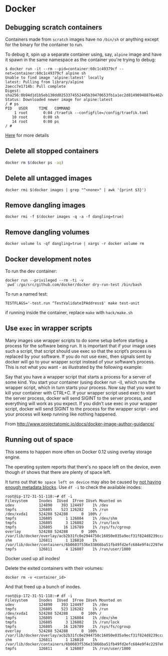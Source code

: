 Docker
======

Debugging scratch containers
----------------------------

Containers made from `scratch` images have no `/bin/sh` or anything except for the binary for the container to run.

To debug it, spin up a separate container using, say, `alpine` image and have it spawn in the same namespace as the container you're trying to debug:

	$ docker run -it --rm --pid=container:60c1c49379cf --net=container:60c1c49379cf alpine sh
	Unable to find image 'alpine:latest' locally
	latest: Pulling from library/alpine
	2aecc7e1714b: Pull complete 
	Digest: sha256:0b94d1d1b5eb130dd0253374552445b39470653fb1a1ec2d81490948876e462c
	Status: Downloaded newer image for alpine:latest
	/ # ps
	PID   USER     TIME   COMMAND
		1 root       0:04 /traefik --configfile=/config/traefik.toml
	   10 root       0:00 sh
	   14 root       0:00 ps
	/ # 

[Here](https://medium.com/@rothgar/how-to-debug-a-running-docker-container-from-a-separate-container-983f11740dc6) for more details

Delete all stopped containers
-----------------------------

```bash
docker rm $(docker ps -aq)
```

Delete all untagged images
--------------------------

```
docker rmi $(docker images | grep "^<none>" | awk '{print $3}')
```  

Remove dangling images
----------------------

```
docker rmi -f $(docker images -q -a -f dangling=true)
```

Remove dangling volumes
-----------------------

```
docker volume ls -qf dangling=true | xargs -r docker volume rm
```

Docker development notes
------------------------

To run the dev container:

    docker run --privileged --rm -ti -v `pwd`:/go/src/github.com/docker/docker dry-run-test /bin/bash

To run a named test:

    TESTFLAGS='-test.run ^TestValidateIPAddress$' make test-unit

if running inside the container, replace `make` with `hack/make.sh`

Use `exec` in wrapper scripts
-----------------------------

Many images use wrapper scripts to do some setup before starting a process for the software being run. It is important that if your image uses such a script, that script should use exec so that the script’s process is replaced by your software. If you do not use exec, then signals sent by docker will go to your wrapper script instead of your software’s process. This is not what you want - as illustrated by the following example:

Say that you have a wrapper script that starts a process for a server of some kind. You start your container (using docker run -i), which runs the wrapper script, which in turn starts your process. Now say that you want to kill your container with CTRL+C. If your wrapper script used exec to start the server process, docker will send SIGINT to the server process, and everything will work as you expect. If you didn’t use exec in your wrapper script, docker will send SIGINT to the process for the wrapper script - and your process will keep running like nothing happened.


From http://www.projectatomic.io/docs/docker-image-author-guidance/

Running out of space
--------------------

This seems to happen more often on Docker 0.12 using overlay storage engine.

The operating system reports that there's no space left on the device, even though `df` shows that there are plenty of space left.

It turns out that `No space left on device` may also be caused by [not having enough metadata blocks](https://wiki.gentoo.org/wiki/Knowledge_Base:No_space_left_on_device_while_there_is_plenty_of_space_available). Use `df -i` to check the available inodes:

```
root@ip-172-31-51-118:~# df -i
Filesystem     Inodes  IUsed  IFree IUse% Mounted on
udev           124890    393 124497    1% /dev
tmpfs          126805    523 126282    1% /run
/dev/xvda1     524288 524288      0  100% /
tmpfs          126805      1 126804    1% /dev/shm
tmpfs          126805      3 126802    1% /run/lock
tmpfs          126805     16 126789    1% /sys/fs/cgroup
overlay        524288 524288      0  100% /var/lib/docker/overlay/acb2b31fc0e2944750c16050e035a9ecf31f824d8239cca227c99f256ce93d56/merged
shm            126811      1 126810    1% /var/lib/docker/containers/6b0603f536e33866ba51fb49fd2efc684e9f4c2297e6496bc25c4f243222e335/shm
tmpfs          126811      4 126807    1% /run/user/1000
```

Docker used up all inodes!

Delete the exited containers with their volumes:

    docker rm -v <container_id>

And that freed up a bunch of inodes.

```
root@ip-172-31-51-118:~# df -i
Filesystem     Inodes  IUsed  IFree IUse% Mounted on
udev           124890    393 124497    1% /dev
tmpfs          126805    523 126282    1% /run
/dev/xvda1     524288 524288      0  100% /
tmpfs          126805      1 126804    1% /dev/shm
tmpfs          126805      3 126802    1% /run/lock
tmpfs          126805     16 126789    1% /sys/fs/cgroup
overlay        524288 524288      0  100% /var/lib/docker/overlay/acb2b31fc0e2944750c16050e035a9ecf31f824d8239cca227c99f256ce93d56/merged
shm            126811      1 126810    1% /var/lib/docker/containers/6b0603f536e33866ba51fb49fd2efc684e9f4c2297e6496bc25c4f243222e335/shm
tmpfs          126811      4 126807    1% /run/user/1000
```
